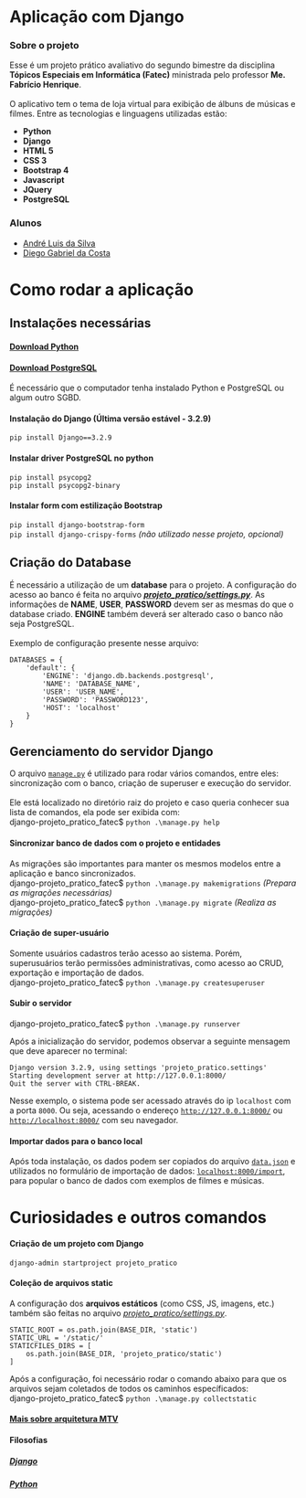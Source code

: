# Aplicação com Django

### Sobre o projeto
Esse é um projeto prático avaliativo do segundo bimestre da disciplina <strong>Tópicos Especiais em Informática (Fatec)</strong> ministrada pelo professor <strong>Me. Fabrício Henrique</strong>.<br/><br/>
O aplicativo tem o tema de loja virtual para exibição de álbuns de músicas e filmes. Entre as tecnologias e linguagens utilizadas estão:
- <strong>Python</strong>
- <strong>Django</strong>
- <strong>HTML 5</strong>
- <strong>CSS 3</strong>
- <strong>Bootstrap 4</strong>
- <strong>Javascript</strong>
- <strong>JQuery</strong>
- <strong>PostgreSQL</strong>

### Alunos
- [André Luis da Silva](mailto:andre.silva316@fatec.sp.gov.br)<br/>
- [Diego Gabriel da Costa](https://github.com/DiegoCosta1)

# Como rodar a aplicação
## Instalações necessárias
#### [Download Python](https://www.python.org/downloads/)
#### [Download PostgreSQL](https://www.postgresql.org/download/)

É necessário que o computador tenha instalado Python e PostgreSQL ou algum outro SGBD.

#### Instalação do Django (Última versão estável - 3.2.9)
`pip install Django==3.2.9`

#### Instalar driver PostgreSQL no python
`pip install psycopg2`<br/>
`pip install psycopg2-binary`

#### Instalar form com estilização Bootstrap
`pip install django-bootstrap-form`<br/>
`pip install django-crispy-forms` <em>(não utilizado nesse projeto, opcional)</em>

## Criação do Database
É necessário a utilização de um <strong>database</strong> para o projeto.
A configuração do acesso ao banco é feita no arquivo <strong><em>[projeto_pratico/settings.py](https://github.com/DiegoCosta1/django-projeto_pratico_fatec/blob/main/projeto_pratico/settings.py#:~:text=ref/settings/%23databases-,DATABASES%20%3D%20%7B,%7D,-%23%20Password%20validation)</em></strong>.
As informações de <strong>NAME</strong>, <strong>USER</strong>, <strong>PASSWORD</strong> devem ser as mesmas do que o database criado. <strong>ENGINE</strong> também deverá ser alterado caso o banco não seja PostgreSQL.
<br/><br/>
Exemplo de configuração presente nesse arquivo:
```
DATABASES = {
    'default': {
        'ENGINE': 'django.db.backends.postgresql',
        'NAME': 'DATABASE_NAME',
        'USER': 'USER_NAME',
        'PASSWORD': 'PASSWORD123',
        'HOST': 'localhost'
    }
}
```

## Gerenciamento do servidor Django
O arquivo [`manage.py`](https://github.com/DiegoCosta1/django-projeto_pratico_fatec/blob/main/manage.py) é utilizado para rodar vários comandos, entre eles: sincronização com o banco, criação de superuser e execução do servidor.<br/><br/>
Ele está localizado no diretório raiz do projeto e caso queria conhecer sua lista de comandos, ela pode ser exibida com:<br/>
django-projeto_pratico_fatec$ `python .\manage.py help`

#### Sincronizar banco de dados com o projeto e entidades
As migrações são importantes para manter os mesmos modelos entre a aplicação e banco sincronizados.<br/>
django-projeto_pratico_fatec$ `python .\manage.py makemigrations` <em>(Prepara as migrações necessárias)<br/></em>
django-projeto_pratico_fatec$ `python .\manage.py migrate` <em>(Realiza as migrações)</em>

#### Criação de super-usuário
Somente usuários cadastros terão acesso ao sistema. Porém, superusuários terão permissões administrativas, como acesso ao CRUD, exportação e importação de dados.<br/>
django-projeto_pratico_fatec$ `python .\manage.py createsuperuser`

#### Subir o servidor
django-projeto_pratico_fatec$ `python .\manage.py runserver`<br/>

Após a inicialização do servidor, podemos observar a seguinte mensagem que deve aparecer no terminal:<br/>
```
Django version 3.2.9, using settings 'projeto_pratico.settings'
Starting development server at http://127.0.0.1:8000/
Quit the server with CTRL-BREAK.
```
Nesse exemplo, o sistema pode ser acessado através do ip `localhost` com a porta `8000`. Ou seja, acessando o endereço [`http://127.0.0.1:8000/`](http://127.0.0.1:8000/) ou [`http://localhost:8000/`](http://localhost:8000/) com seu navegador.

#### Importar dados para o banco local
Após toda instalação, os dados podem ser copiados do arquivo [`data.json`](https://github.com/DiegoCosta1/django-projeto_pratico_fatec/blob/main/data.json) e utilizados no formulário de importação de dados: [`localhost:8000/import`](http://localhost:8000/import), para popular o banco de dados com exemplos de filmes e músicas.

# Curiosidades e outros comandos
#### Criação de um projeto com Django
`django-admin startproject projeto_pratico`

#### Coleção de arquivos static
A configuração dos <strong>arquivos estáticos</strong> (como CSS, JS, imagens, etc.) também são feitas no arquivo <em>[projeto_pratico/settings.py](https://github.com/DiegoCosta1/django-projeto_pratico_fatec/blob/main/projeto_pratico/settings.py#:~:text=STATIC_ROOT%20%3D%20os.path,%5D)</em>.<br/>
```
STATIC_ROOT = os.path.join(BASE_DIR, 'static')
STATIC_URL = '/static/'
STATICFILES_DIRS = [
    os.path.join(BASE_DIR, 'projeto_pratico/static')
]
```
Após a configuração, foi necessário rodar o comando abaixo para que os arquivos sejam coletados de todos os caminhos específicados:<br/>
django-projeto_pratico_fatec$ `python .\manage.py collectstatic`

#### [Mais sobre arquitetura MTV](https://data-flair.training/blogs/django-mtv-architecture/)

#### Filosofias
##### [Django](https://docs.djangoproject.com/pt-br/2.2/misc/design-philosophies/)
##### [Python](https://www.python.org/dev/peps/pep-0020/)
